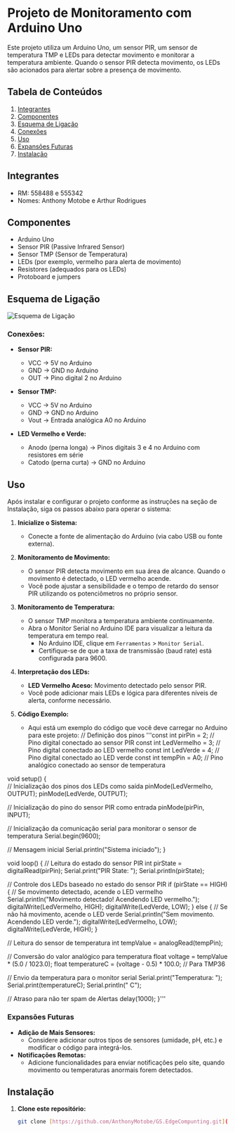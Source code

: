 # Projeto de Monitoramento com Arduino Uno

Este projeto utiliza um Arduino Uno, um sensor PIR, um sensor de temperatura TMP e LEDs para detectar movimento e monitorar a temperatura ambiente. Quando o sensor PIR detecta movimento, os LEDs são acionados para alertar sobre a presença de movimento.

## Tabela de Conteúdos

1. [Integrantes](#Integrantes)
2. [Componentes](#componentes)
3. [Esquema de Ligação](#esquema-de-ligação)
4. [Conexões](#Conexões)
5. [Uso](#uso)
6. [Expansões Futuras](#Expansões_Futuras)
7. [Instalação](#instalação)

## Integrantes

 - RM: 558488 e 555342
 - Nomes: Anthony Motobe e Arthur Rodrigues

## Componentes

- Arduino Uno
- Sensor PIR (Passive Infrared Sensor)
- Sensor TMP (Sensor de Temperatura)
- LEDs (por exemplo, vermelho para alerta de movimento)
- Resistores (adequados para os LEDs)
- Protoboard e jumpers

## Esquema de Ligação

![Esquema de Ligação](https://github.com/AnthonyMotobe/GS.EdgeComputing/assets/161531653/8ab03f72-63c2-4ee6-8d74-82279b251ecc)

### Conexões:

- **Sensor PIR:**
  - VCC -> 5V no Arduino
  - GND -> GND no Arduino
  - OUT -> Pino digital 2 no Arduino

- **Sensor TMP:**
  - VCC -> 5V no Arduino
  - GND -> GND no Arduino
  - Vout -> Entrada analógica A0 no Arduino

- **LED Vermelho e Verde:**
  - Anodo (perna longa) -> Pinos digitais 3 e 4 no Arduino com resistores em série
  - Catodo (perna curta) -> GND no Arduino

## Uso

Após instalar e configurar o projeto conforme as instruções na seção de Instalação, siga os passos abaixo para operar o sistema:

1. **Inicialize o Sistema:**
   - Conecte a fonte de alimentação do Arduino (via cabo USB ou fonte externa).

2. **Monitoramento de Movimento:**
   - O sensor PIR detecta movimento em sua área de alcance. Quando o movimento é detectado, o LED vermelho acende.
   - Você pode ajustar a sensibilidade e o tempo de retardo do sensor PIR utilizando os potenciômetros no próprio sensor.

3. **Monitoramento de Temperatura:**
   - O sensor TMP monitora a temperatura ambiente continuamente.
   - Abra o Monitor Serial no Arduino IDE para visualizar a leitura da temperatura em tempo real.
     - No Arduino IDE, clique em `Ferramentas` > `Monitor Serial`.
     - Certifique-se de que a taxa de transmissão (baud rate) está configurada para 9600.

4. **Interpretação dos LEDs:**
   - **LED Vermelho Aceso:** Movimento detectado pelo sensor PIR.
   - Você pode adicionar mais LEDs e lógica para diferentes níveis de alerta, conforme necessário.

5. **Código Exemplo:**
   - Aqui está um exemplo do código que você deve carregar no Arduino para este projeto:
     // Definição dos pinos
'''const int pirPin = 2;      // Pino digital conectado ao sensor PIR
const int LedVermelho = 3;      // Pino digital conectado ao LED vermelho
const int LedVerde =  4; // Pino digital conectado ao LED verde
const int tempPin = A0;    // Pino analógico conectado ao sensor de temperatura

void setup() {  
  // Inicialização dos pinos dos LEDs como saída
  pinMode(LedVermelho, OUTPUT);
  pinMode(LedVerde, OUTPUT);

  // Inicialização do pino do sensor PIR como entrada
  pinMode(pirPin, INPUT);

  // Inicialização da comunicação serial para monitorar o sensor de temperatura
  Serial.begin(9600);

  // Mensagem inicial
  Serial.println("Sistema iniciado");
}

void loop() {
  // Leitura do estado do sensor PIR
  int pirState = digitalRead(pirPin);
  Serial.print("PIR State: ");
  Serial.println(pirState);

  // Controle dos LEDs baseado no estado do sensor PIR
  if (pirState == HIGH) {
    // Se movimento detectado, acende o LED vermelho
    Serial.println("Movimento detectado! Acendendo LED vermelho.");
    digitalWrite(LedVermelho, HIGH);
    digitalWrite(LedVerde, LOW);
  } else {
    // Se não há movimento, acende o LED verde
    Serial.println("Sem movimento. Acendendo LED verde.");
    digitalWrite(LedVermelho, LOW);
    digitalWrite(LedVerde, HIGH);
  }

  // Leitura do sensor de temperatura
  int tempValue = analogRead(tempPin);

  // Conversão do valor analógico para temperatura 
  float voltage = tempValue * (5.0 / 1023.0);
  float temperatureC = (voltage - 0.5) * 100.0; // Para TMP36

  // Envio da temperatura para o monitor serial
  Serial.print("Temperatura: ");
  Serial.print(temperatureC);
  Serial.println(" C");

  // Atraso para não ter spam de Alertas
  delay(1000);
}'''

### Expansões Futuras
- **Adição de Mais Sensores:**
  - Considere adicionar outros tipos de sensores (umidade, pH, etc.) e modificar o código para integrá-los.
- **Notificações Remotas:**
  - Adicione funcionalidades para enviar notificações pelo site, quando movimento ou temperaturas anormais forem detectados.


## Instalação

1. **Clone este repositório:**
   ```bash
   git clone [https://github.com/AnthonyMotobe/GS.EdgeCompunting.git](https://github.com/AnthonyMotobe/GS-EdgeComputing)
